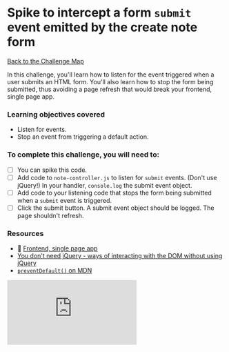 # Spike to intercept a form `submit` event emitted by the create note form

[Back to the Challenge Map](00_challenge_track.md)

In this challenge, you'll learn how to listen for the event triggered when a user submits an HTML form.  You'll also learn how to stop the form being submitted, thus avoiding a page refresh that would break your frontend, single page app.

### Learning objectives covered

- Listen for events.
- Stop an event from triggering a default action.

### To complete this challenge, you will need to:

- [ ] You can spike this code.
- [ ] Add code to `note-controller.js` to listen for `submit` events.  (Don't use jQuery!)  In your handler, `console.log` the submit event object.
- [ ] Add code to your listening code that stops the form being submitted when a `submit` event is triggered.
- [ ] Click the submit button.  A submit event object should be logged.  The page shouldn't refresh.

### Resources

- :pill: [Frontend, single page app](https://github.com/makersacademy/course/blob/master/pills/frontend_single_page_app.md)
- [You don't need jQuery - ways of interacting with the DOM without using jQuery](http://blog.garstasio.com/you-dont-need-jquery/)
- [`preventDefault()` on MDN](https://developer.mozilla.org/en/docs/Web/API/Event/preventDefault)


![Tracking pixel](https://githubanalytics.herokuapp.com/course/further_javascript/11_intercept_submit_event.md)
